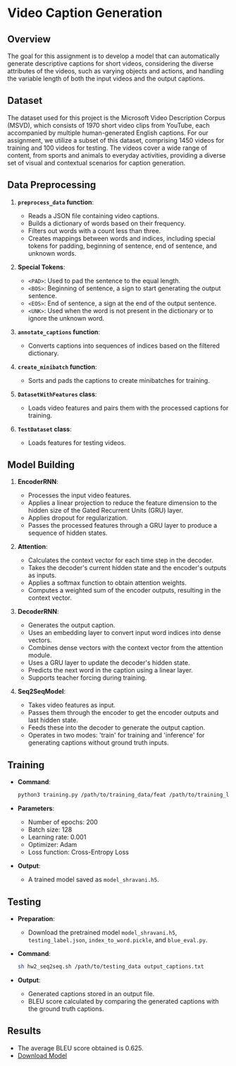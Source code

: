 # Video Caption Generation

## Overview

The goal for this assignment is to develop a model that can automatically generate descriptive captions for short videos, considering the diverse attributes of the videos, such as varying objects and actions, and handling the variable length of both the input videos and the output captions.

## Dataset

The dataset used for this project is the Microsoft Video Description Corpus (MSVD), which consists of 1970 short video clips from YouTube, each accompanied by multiple human-generated English captions. For our assignment, we utilize a subset of this dataset, comprising 1450 videos for training and 100 videos for testing. The videos cover a wide range of content, from sports and animals to everyday activities, providing a diverse set of visual and contextual scenarios for caption generation.

## Data Preprocessing

1. **`preprocess_data` function**:
    - Reads a JSON file containing video captions.
    - Builds a dictionary of words based on their frequency.
    - Filters out words with a count less than three.
    - Creates mappings between words and indices, including special tokens for padding, beginning of sentence, end of sentence, and unknown words.

2. **Special Tokens**:
    - `<PAD>`: Used to pad the sentence to the equal length.
    - `<BOS>`: Beginning of sentence, a sign to start generating the output sentence.
    - `<EOS>`: End of sentence, a sign at the end of the output sentence.
    - `<UNK>`: Used when the word is not present in the dictionary or to ignore the unknown word.

3. **`annotate_captions` function**:
    - Converts captions into sequences of indices based on the filtered dictionary.

4. **`create_minibatch` function**:
    - Sorts and pads the captions to create minibatches for training.

5. **`DatasetWithFeatures` class**:
    - Loads video features and pairs them with the processed captions for training.

6. **`TestDataset` class**:
    - Loads features for testing videos.

## Model Building

1. **EncoderRNN**:
    - Processes the input video features.
    - Applies a linear projection to reduce the feature dimension to the hidden size of the Gated Recurrent Units (GRU) layer.
    - Applies dropout for regularization.
    - Passes the processed features through a GRU layer to produce a sequence of hidden states.

2. **Attention**:
    - Calculates the context vector for each time step in the decoder.
    - Takes the decoder's current hidden state and the encoder's outputs as inputs.
    - Applies a softmax function to obtain attention weights.
    - Computes a weighted sum of the encoder outputs, resulting in the context vector.

3. **DecoderRNN**:
    - Generates the output caption.
    - Uses an embedding layer to convert input word indices into dense vectors.
    - Combines dense vectors with the context vector from the attention module.
    - Uses a GRU layer to update the decoder's hidden state.
    - Predicts the next word in the caption using a linear layer.
    - Supports teacher forcing during training.

4. **Seq2SeqModel**:
    - Takes video features as input.
    - Passes them through the encoder to get the encoder outputs and last hidden state.
    - Feeds these into the decoder to generate the output caption.
    - Operates in two modes: 'train' for training and 'inference' for generating captions without ground truth inputs.

## Training

- **Command**:
    ```bash
    python3 training.py /path/to/training_data/feat /path/to/training_label.json
    ```

- **Parameters**:
    - Number of epochs: 200
    - Batch size: 128
    - Learning rate: 0.001
    - Optimizer: Adam
    - Loss function: Cross-Entropy Loss

- **Output**:
    - A trained model saved as `model_shravani.h5`.

## Testing

- **Preparation**:
    - Download the pretrained model `model_shravani.h5`, `testing_label.json`, `index_to_word.pickle`, and `blue_eval.py`.

- **Command**:
    ```bash
    sh hw2_seq2seq.sh /path/to/testing_data output_captions.txt
    ```

- **Output**:
    - Generated captions stored in an output file.
    - BLEU score calculated by comparing the generated captions with the ground truth captions.

## Results

- The average BLEU score obtained is 0.625.
- [Download Model](https://drive.google.com/file/d/19dvvQgTKG4UelaMULE6lmvMWQ06yPlLJ/view?usp=sharing)

